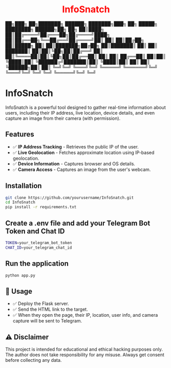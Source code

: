 <h1 align="center" style="color: red;"><b>InfoSnatch</b></h1>

██╗███╗ ██╗███████╗ ██████╗ ███████╗███╗ ██╗ █████╗ ████████╗ ██████╗██╗ ██╗ ██║████╗ ██║██╔════╝██╔═══██╗██╔════╝████╗ ██║██╔══██╗╚══██╔══╝██╔════╝██║ ██║ ██║██╔██╗ ██║█████╗ ██║ ██║███████╗██╔██╗ ██║███████║ ██║ ██║ ███████║ ██║██║╚██╗██║██╔══╝ ██║ ██║╚════██║██║╚██╗██║██╔══██║ ██║ ██║ ██╔══██║ ██║██║ ╚████║██║ ╚██████╔╝███████║██║ ╚████║██║ ██║ ██║ ╚██████╗██║ ██║ ╚═╝╚═╝ ╚═══╝╚═╝ ╚═════╝ ╚══════╝╚═╝ ╚═══╝╚═╝ ╚═╝ ╚═╝ ╚═════╝╚═╝ ╚═╝
                                                                                 
                                                                                 



# InfoSnatch

InfoSnatch is a powerful tool designed to gather real-time information about users, including their IP address, live location, device details, and even capture an image from their camera (with permission).

## Features
- ✅ **IP Address Tracking** - Retrieves the public IP of the user.
- ✅ **Live Geolocation** - Fetches approximate location using IP-based geolocation.
- ✅ **Device Information** - Captures browser and OS details.
- ✅ **Camera Access** - Captures an image from the user's webcam.

## Installation
```bash
git clone https://github.com/yourusername/InfoSnatch.git
cd InfoSnatch
pip install -r requirements.txt
```

## Create a .env file and add your Telegram Bot Token and Chat ID
```bash
TOKEN=your_telegram_bot_token
CHAT_ID=your_telegram_chat_id
```

## Run the application
```bash
python app.py
```

## 📌 Usage
- ✅ Deploy the Flask server.
- ✅ Send the HTML link to the target.
- ✅ When they open the page, their IP, location, user info, and camera capture will be sent to Telegram.

## ⚠️ Disclaimer
This project is intended for educational and ethical hacking purposes only. The author does not take responsibility for any misuse. Always get consent before collecting any data.
